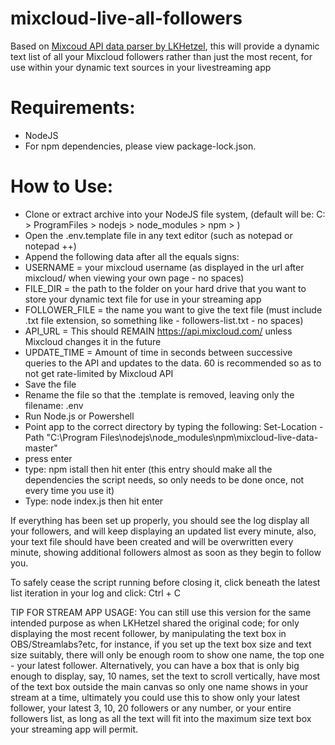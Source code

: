 # mixcloud-live-all-followers
Based on <a href="https://github.com/LKHetzel/mixcloud-live-data">Mixcoud API data parser by LKHetzel</a>, this will provide a dynamic text list of all your Mixcloud followers rather than just the most recent, for use within your dynamic text sources in your livestreaming app
# Requirements:
  - NodeJS
  - For npm dependencies, please view package-lock.json.
 
# How to Use:
  - Clone or extract archive into your NodeJS file system, (default will be: C: > ProgramFiles > nodejs > node_modules > npm >   )
  - Open the .env.template file in any text editor (such as notepad or notepad ++)
  - Append the following data after all the equals signs:
  -   USERNAME = your mixcloud username (as displayed in the url after mixcloud/ when viewing your own page - no spaces)
  -   FILE_DIR = the path to the folder on your hard drive that you want to store your dynamic text file for use in your streaming app
  -   FOLLOWER_FILE = the name you want to give the text file (must include .txt file extension, so something like - followers-list.txt - no spaces)
  -   API_URL = This should REMAIN https://api.mixcloud.com/ unless Mixcloud changes it in the future
  -   UPDATE_TIME = Amount of time in seconds between successive queries to the API and updates to the data. 60 is recommended so as to not get rate-limited by Mixcloud API
  - Save the file
  - Rename the file so that the .template is removed, leaving only the filename:  .env
  - Run Node.js or Powershell
  - Point app to the correct directory by typing the following:     Set-Location -Path "C:\Program Files\nodejs\node_modules\npm\mixcloud-live-data-master"
  - press enter
  - type:    npm istall    then hit enter (this entry should make all the dependencies the script needs, so only needs to be done once, not every time you use it)
  - Type:    node index.js    then hit enter


  If everything has been set up properly, you should see the log display all your followers, and will keep displaying an updated list every minute, also, your text file should have been created and will be overwritten every minute, showing additional followers almost as soon as they begin to follow you.
  
  To safely cease the script running before closing it, click beneath the latest list iteration in your log and click: Ctrl + C
  
  TIP FOR STREAM APP USAGE:
  You can still use this version for the same intended purpose as when LKHetzel shared the original code; for only displaying the most recent follower, by manipulating the text box in OBS/Streamlabs?etc, for instance, if you set up the text box size and text size suitably, there will only be enough room to show one name, the top one - your latest follower. Alternatively, you can have a box that is only big enough to display, say, 10 names, set the text to scroll vertically, have most of the text box outside the main canvas so only one name shows in your stream at a time, ultimately you could use this to show only your latest follower, your latest 3, 10, 20 followers or any number, or your entire followers list, as long as all the text will fit into the maximum size text box your streaming app will permit.
